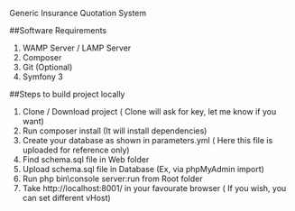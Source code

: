 Generic Insurance Quotation System


##Software Requirements

1.	WAMP Server / LAMP Server
2.	Composer
3.	Git (Optional)
4.	Symfony 3

##Steps to build project locally  

1.	Clone / Download project ( Clone will ask for key, let me know if you want)
2.	Run composer install (It will install dependencies)
3.	Create your database as shown in parameters.yml ( Here this file is uploaded for reference only)
4.	Find schema.sql file in Web folder
5.	Upload schema.sql file in Database (Ex, via phpMyAdmin import)
6.	Run  php bin\console server:run from Root folder
7.	Take http://localhost:8001/ in your favourate browser ( If you wish, you can set different vHost)
